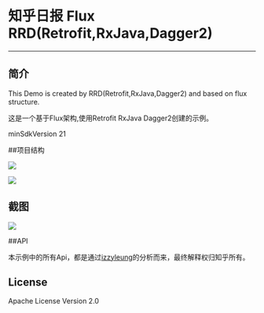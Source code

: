 # 知乎日报 Flux RRD(Retrofit,RxJava,Dagger2)
------
## 简介

This Demo is created by RRD(Retrofit,RxJava,Dagger2) and based on flux structure.

这是一个基于Flux架构,使用Retrofit RxJava Dagger2创建的示例。

minSdkVersion 21

##项目结构

![](https://github.com/lsxiao/ZhihuDailyRRD/blob/master/screenshot/structure.jpg?raw=true)


![](https://github.com/lsxiao/ZhihuDailyRRD/blob/master/screenshot/flux_flow.png?raw=true)

## 截图

![](https://github.com/lsxiao/ZhihuDailyRRD/blob/master/screenshot/Screenshot_20151116-231003.png?raw=true)

##API

本示例中的所有Api，都是通过[izzyleung](https://github.com/izzyleung)的分析而来，最终解释权归知乎所有。

## License

Apache License Version 2.0